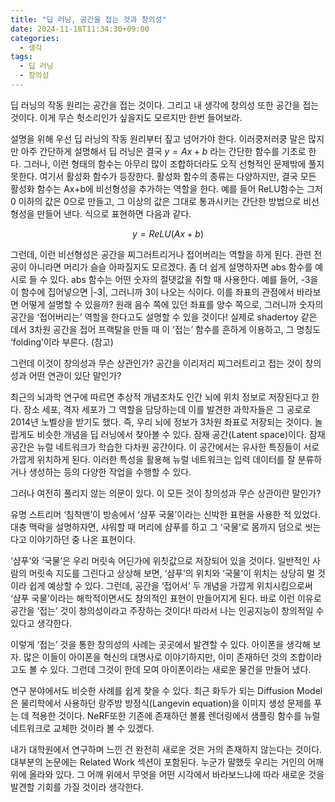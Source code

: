 ```yaml
---
title: "딥 러닝, 공간을 접는 것과 창의성"
date: 2024-11-18T11:34:30+09:00
categories:
  - 생각
tags:
  - 딥 러닝
  - 창의성
---
```


딥 러닝의 작동 원리는 공간을 접는 것이다. 그리고 내 생각에 창의성 또한 공간을 접는 것이다. 이게 무슨 헛소리인가 싶을지도 모르지만 한번 들어보라.

설명을 위해 우선 딥 러닝의 작동 원리부터 짚고 넘어가야 한다. 이러쿵저러쿵 말은 많지만 아주 간단하게 설명해서 딥 러닝은 결국 $y=Ax+b$ 라는 간단한 함수를 기초로 한다. 그러나, 이런 형태의 함수는 아무리 많이 조합하더라도 오직 선형적인 문제밖에 풀지 못한다. 여기서 활성화 함수가 등장한다. 활성화 함수의 종류는 다양하지만, 결국 모든 활성화 함수는 Ax+b에 비선형성을 추가하는 역할을 한다. 예를 들어 ReLU함수는 그저 0 이하의 값은 0으로 만들고, 그 이상의 값은 그대로 통과시키는 간단한 방법으로 비선형성을 만들어 낸다. 식으로 표현하면 다음과 같다.



$$y = ReLU(Ax+b)$$



그런데, 이런 비선형성은 공간을 찌그러트리거나 접어버리는 역할을 하게 된다. 관련 전공이 아니라면 머리가 슬슬 아파질지도 모르겠다. 좀 더 쉽게 설명하자면 abs 함수를 예시로 들 수 있다. abs 함수는 어떤 숫자의 절댓값을 취할 때 사용한다. 예를 들어, -3을 이 함수에 집어넣으면 |-3|, 그러니까 3이 나오는 식이다. 이를 좌표의 관점에서 바라보면 어떻게 설명할 수 있을까? 원래 음수 쪽에 있던 좌표를 양수 쪽으로, 그러니까 숫자의 공간을 ‘접어버리는’ 역할을 한다고도 설명할 수 있을 것이다! 실제로 shadertoy 같은 데서 3차원 공간을 접어 프랙탈을 만들 때 이 ‘접는’ 함수를 흔하게 이용하고, 그 명칭도 ‘folding’이라 부른다. (참고)

그런데 이것이 창의성과 무슨 상관인가? 공간을 이리저리 찌그러트리고 접는 것이 창의성과 어떤 연관이 있단 말인가?

최근의 뇌과학 연구에 따르면 추상적 개념조차도 인간 뇌에 위치 정보로 저장된다고 한다. 장소 세포, 격자 세포가 그 역할을 담당하는데 이를 발견한 과학자들은 그 공로로 2014년 노벨상을 받기도 했다. 즉, 우리 뇌에 정보가 3차원 좌표로 저장되는 것이다. 놀랍게도 비슷한 개념을 딥 러닝에서 찾아볼 수 있다. 잠재 공간(Latent space)이다. 잠재 공간은 뉴럴 네트워크가 학습한 다차원 공간이다. 이 공간에서는 유사한 특징들이 서로 가깝게 위치하게 된다. 이러한 특성을 활용해 뉴럴 네트워크는 입력 데이터를 잘 분류하거나 생성하는 등의 다양한 작업을 수행할 수 있다.

그러나 여전히 풀리지 않는 의문이 있다. 이 모든 것이 창의성과 무슨 상관이란 말인가?

유명 스트리머 ‘침착맨’이 방송에서 ‘샴푸 국물’이라는 신박한 표현을 사용한 적 있었다. 대충 맥락을 설명하자면, 샤워할 때 머리에 샴푸를 하고 그 ‘국물’로 몸까지 덤으로 씻는다고 이야기하던 중 나온 표현이다.

‘샴푸’와 ‘국물’은 우리 머릿속 어딘가에 위칫값으로 저장되어 있을 것이다. 일반적인 사람의 머릿속 지도를 그린다고 상상해 보면, ‘샴푸’의 위치와 ‘국물’이 위치는 상당히 멀 것이라 쉽게 예상할 수 있다. 그런데, 공간을 ‘접어서’ 두 개념을 가깝게 위치시킴으로써 ‘샴푸 국물’이라는 해학적이면서도 창의적인 표현이 만들어지게 된다. 바로 이런 이유로 공간을 ‘접는’ 것이 창의성이라고 주장하는 것이다! 따라서 나는 인공지능이 창의적일 수 있다고 생각한다.

이렇게 ‘접는’ 것을 통한 창의성의 사례는 곳곳에서 발견할 수 있다. 아이폰을 생각해 보자. 많은 이들이 아이폰을 혁신의 대명사로 이야기하지만, 이미 존재하던 것의 조합이라고도 볼 수 있다. 그런데 그것이 한데 모여 아이폰이라는 새로운 물건을 만들어 냈다.

연구 분야에서도 비슷한 사례를 쉽게 찾을 수 있다. 최근 화두가 되는 Diffusion Model은 물리학에서 사용하던 랑주방 방정식(Langevin equation)을 이미지 생성 문제를 푸는 데 적용한 것이다. NeRF또한 기존에 존재하던 볼륨 렌더링에서 샘플링 함수를 뉴럴 네트워크로 교체한 것이라 볼 수 있겠다.

내가 대학원에서 연구하며 느낀 건 완전히 새로운 것은 거의 존재하지 않는다는 것이다. 대부분의 논문에는 Related Work 섹션이 포함된다. 누군가 말했듯 우리는 거인의 어깨 위에 올라와 있다. 그 어깨 위에서 무엇을 어떤 시각에서 바라보느냐에 따라 새로운 것을 발견할 기회를 가질 것이라 생각한다.

